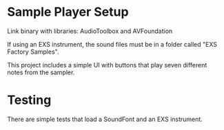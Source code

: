 # Sample Player Setup
Link binary with libraries: AudioToolbox and AVFoundation

If using an EXS instrument, the sound files must be in a folder called "EXS Factory Samples".

This project includes a simple UI with buttons that play seven different notes from the sampler.

# Testing
There are simple tests that load a SoundFont and an EXS instrument.